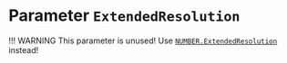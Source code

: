 # Parameter `ExtendedResolution`
!!! WARNING
    This parameter is unused!
    Use [`NUMBER.ExtendedResolution`](../Parameters/#PostProcessing-NUMBER.ExtendedResolution) instead!

